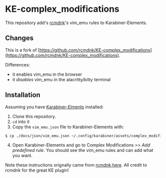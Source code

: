 # KE-complex_modifications

This repository add's [rcmdnk](https://rcmdnk.com/)'s vim_emu rules to
Karabiner-Elements.

## Changes
This is a fork of [https://github.com/rcmdnk/KE-complex_modifications](https://github.com/rcmdnk/KE-complex_modifications).

Differences:
- it enables vim_emu in the browser
- it *disables* vim_emu in the alacritty/kitty terminal

## Installation
Assuming you have [Karabiner-Elments](https://karabiner-elements.pqrs.org/)
installed:

1. Clone this repository.
2. `cd` into it
3. Copy the `vim_emu.json` file to Karabiner-Elements with:

```sh
$ cp ./docs/json/vim_emu.json ~/.config/karabiner/assets/complex_modifications
```

4. Open Karabiner-Elements and go to Complex Modifications >> *Add predefined
   rule*. You should see the vim_emu rules and can add what you want.

Note these instructions orignally came from [rcmdnk
here](https://github.com/rcmdnk/KE-complex_modifications/issues/4).  All credit
to rcmdnk for the great KE plugin!
